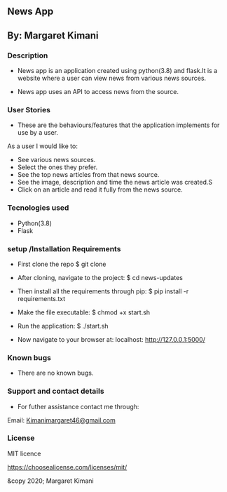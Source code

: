 ## News App
## By: Margaret Kimani

### Description
- News app is an application created using python(3.8) and flask.It is a website where a user can view news from various news sources.
+ News app uses an API to access news from the source.

### User Stories
- These are the behaviours/features that the application implements for use by a user.

As a user I would like to:

+ See various news sources.
+ Select the ones they prefer.
+ See the top news articles from that news source.
+ See the image, description and time the news article was created.S
+ Click on an article and read it fully from the news source.

### Tecnologies used
+ Python(3.8)
+ Flask

### setup /Installation Requirements
- First clone the repo $ git clone

+ After cloning, navigate to the project: $ cd news-updates

- Then install all the requirements through pip: $ pip install -r requirements.txt

+ Make the file executable: $ chmod +x start.sh

- Run the application: $ ./start.sh

+ Now navigate to your browser at: localhost: http://127.0.0.1:5000/

### Known bugs

- There are no known bugs.

### Support and contact details

+ For futher assistance contact me through:

Email: Kimanimargaret46@gmail.com

### License

MIT licence

https://choosealicense.com/licenses/mit/

&copy 2020; Margaret Kimani